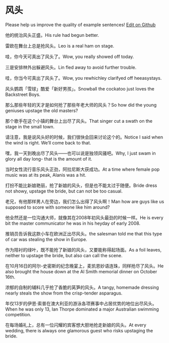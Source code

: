 # 风头

Please help us improve the quality of example sentences! [Edit on Github](https://github.com/jiyushe/jiyu-example-sentence-source/blob/main/chinese/fengtou_1.md)

<p><span class="chinese">他的统治风头正盛。</span><span class="english">His rule had begun better.</span></p>

<p><span class="chinese">雷欧在舞台上总是抢风头。</span><span class="english">Leo is a real ham on stage.</span></p>

<p><span class="chinese">哇，你今天可真出了风头了。</span><span class="english">Wow, you really showed off today.</span></p>

<p><span class="chinese">三是安排林外出躲避风头。</span><span class="english">Lin fled away to avoid further trouble.</span></p>

<p><span class="chinese">哇，你当今可真出了风头了。</span><span class="english">Wow, you rewhichley clarifyed off heeasystays.</span></p>

<p><span class="chinese">风头鹦鹉「雪球」酷爱「新好男孩」。</span><span class="english">Snowball the cockatoo just loves the Backstreet Boys.</span></p>

<p><span class="chinese">那么那些年轻的天才是如何抢了那些年老大师的风头？</span><span class="english">So how did the young geniuses upstage the old masters?</span></p>

<p><span class="chinese">那个歌手在这个小镇的舞台上出尽了风头。</span><span class="english">That singer cut a swath on the stage in the small town.</span></p>

<p><span class="chinese">请注意，我是说风头好的时候，我们很快会回来讨论这个的。</span><span class="english">Notice I said when the wind is right. We’ll come back to that.</span></p>

<p><span class="chinese">嘿，我一天到晚出尽了风头——也可以说是独领风骚吧。</span><span class="english">Why, I just swam in glory all day long- that is the amount of it.</span></p>

<p><span class="chinese">当时女性流行音乐风头正劲，阿拉尼斯大获成功。</span><span class="english">At a time where female pop music was at its peak, Alanis was a hit.</span></p>

<p><span class="chinese">打扮不能比新娘艳丽，抢了新娘的风头，但是也不能太过于随便。</span><span class="english">Bride dress not showy, upstage the bride, but can not be too casual.</span></p>

<p><span class="chinese">老兄，有他那样男人在旁边，我们怎么出得了风头啊！</span><span class="english">Man how are guys like us supposed to score with someone like him around?</span></p>

<p><span class="chinese">他全然还是一位沟通大师，就像其在2008年初风头最劲的时候一样。</span><span class="english">He is every bit the master communicator he was in his heyday of early 2008.</span></p>

<p><span class="chinese">推销员告诉我这款小车在欧洲正出尽风头。</span><span class="english">the salesman told me that this type of car was stealing the show in Europe.</span></p>

<p><span class="chinese">作为陪衬的绿叶，既不能抢了新娘的风头，又要能称得起场面。</span><span class="english">As a foil leaves, neither to upstage the bride, but also can call the scene.</span></p>

<p><span class="chinese">在10月16日的阿尔-史密斯的纪念晚宴上，麦凯恩妙语连珠，同样抢尽了风头。</span><span class="english">He also brought the house down at the Al Smith memorial dinner on October 16th.</span></p>

<p><span class="chinese">浓郁的自制的辅料几乎抢了香脆的莴笋的风头。</span><span class="english">A tangy, homemade dressing nearly steals the show from the crisp-tender asparagus.</span></p>

<p><span class="chinese">年仅13岁的伊恩·索普在澳大利亚的游泳各项赛事中占居优势的地位出尽风头。</span><span class="english">When he was only 13, Ian Thorpe dominated a major Australian swimming competition.</span></p>

<p><span class="chinese">在每场婚礼上，总有一位闪耀的宾客想大胆地抢走新娘的风头。</span><span class="english">At every wedding, there is always one glamorous guest who risks upstaging the bride.</span></p>

